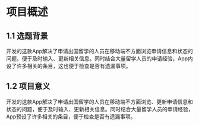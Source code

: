 # 项目概述

## 1.1 选题背景

开发的这款App解决了申请出国留学的人员在移动端不方面浏览申请信息和状态的问题，便于及时输入、更新相关信息。同时结合大量留学人员的申请经验，App内设了许多相关的条目，这也便于检查是否有遗漏事项。

## 1.2 项目意义

开发的这款App解决了申请出国留学的人员在移动端不方面浏览、更新申请信息和状态的问题，便于及时输入、更新相关信息。同时结合大量留学人员的申请经验，App预设了许多相关的条目，便于检查是否有遗漏事项。